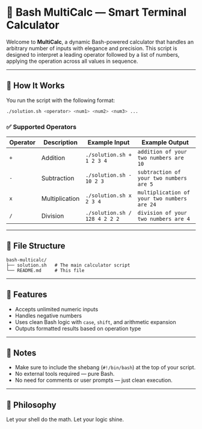 # 🧮 Bash MultiCalc — Smart Terminal Calculator

Welcome to **MultiCalc**, a dynamic Bash-powered calculator that handles an arbitrary number of inputs with elegance and precision. This script is designed to interpret a leading operator followed by a list of numbers, applying the operation across all values in sequence.

---

## 🚀 How It Works

You run the script with the following format:

```bash
./solution.sh <operator> <num1> <num2> <num3> ...
```

### ✅ Supported Operators

| Operator | Description       | Example Input                      | Example Output                              |
|----------|-------------------|------------------------------------|---------------------------------------------|
| `+`      | Addition           | `./solution.sh + 1 2 3 4`          | `addition of your two numbers are 10`       |
| `-`      | Subtraction        | `./solution.sh - 10 2 3`           | `subtraction of your two numbers are 5`     |
| `x`      | Multiplication     | `./solution.sh x 2 3 4`            | `multiplication of your two numbers are 24` |
| `/`      | Division           | `./solution.sh / 128 4 2 2 2`      | `division of your two numbers are 4`        |

---

## 📁 File Structure

```
bash-multicalc/
├── solution.sh   # The main calculator script
└── README.md     # This file
```

---

## 🧪 Features

- Accepts unlimited numeric inputs
- Handles negative numbers
- Uses clean Bash logic with `case`, `shift`, and arithmetic expansion
- Outputs formatted results based on operation type

---

## 📌 Notes

- Make sure to include the shebang (`#!/bin/bash`) at the top of your script.
- No external tools required — pure Bash.
- No need for comments or user prompts — just clean execution.

---

## 🧠 Philosophy

Let your shell do the math. Let your logic shine.

